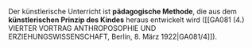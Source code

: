 
Der künstlerische Unterricht ist **pädagogische Methode**, die aus dem **künstlerischen Prinzip des Kindes** heraus entwickelt wird ([[GA081 (4.) VIERTER VORTRAG ANTHROPOSOPHIE UND ERZIEHUNGSWISSENSCHAFT, Berlin, 8. März 1922|GA081/4]]).
